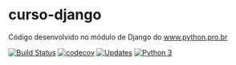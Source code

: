 # curso-django
Código desenvolvido no módulo de Django do www.python.pro.br

[![Build Status](https://travis-ci.org/CursoPythonPro/curso-django.svg?branch=master)](https://travis-ci.org/CursoPythonPro/curso-django)
[![codecov](https://codecov.io/gh/CursoPythonPro/curso-django/branch/master/graph/badge.svg)](https://codecov.io/gh/CursoPythonPro/curso-django)
[![Updates](https://pyup.io/repos/github/CursoPythonPro/curso-django/shield.svg)](https://pyup.io/account/repos/github/CursoPythonPro/curso-django/)
[![Python 3](https://pyup.io/repos/github/CursoPythonPro/curso-django/python-3-shield.svg)](https://pyup.io/account/repos/github/CursoPythonPro/curso-django/)

